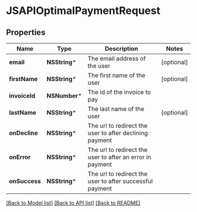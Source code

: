 # JSAPIOptimalPaymentRequest

## Properties
Name | Type | Description | Notes
------------ | ------------- | ------------- | -------------
**email** | **NSString*** | The email address of the user | [optional] 
**firstName** | **NSString*** | The first name of the user | [optional] 
**invoiceId** | **NSNumber*** | The id of the invoice to pay | 
**lastName** | **NSString*** | The last name of the user | [optional] 
**onDecline** | **NSString*** | The url to redirect the user to after declining payment | 
**onError** | **NSString*** | The url to redirect the user to after an error in payment | 
**onSuccess** | **NSString*** | The url to redirect the user to after successful payment | 

[[Back to Model list]](../README.md#documentation-for-models) [[Back to API list]](../README.md#documentation-for-api-endpoints) [[Back to README]](../README.md)


